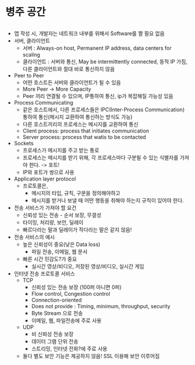 # 병주 공간

##
 - 앱 작성 시, 개발자는 네트워크 내부를 위해서 Software를 짤 필요 없음
 - 서버, 클라이언트
   - 서버 : Always-on host, Permanent IP address, data centers for scaling
   - 클라이언트 : 서버와 통신, May be intermittently connected, 동적 IP 가짐, 다른 클라이언트와 절대 바로 통신하지 않음
 - Peer to Peer
   - 어떤 호스트든 서버와 클라이언트가 될 수 있음
   - More Peer -> More Capacity
   - Peer 끼리 연결될 수 있으며, IP통하여 통신, ip가 복잡해질 가능성 있음
 - Process Communicating 
   - 같은 호스트에서, 다른 프로세스들은 IPC(Inter-Process Communication) 통하여 통신(메시지 교환하여 통신하는 방식도 가능)
   - 다른 호스트끼리의 프로세스는 메시지를 교환하여 통신
   - Client process: process that initiates communication
   - Server process: process that watis to be contacted
 - Sockets
   - 프로세스가 메시지를 주고 받는 통로
   - 프로세스는 메시지를 받기 위해, 각 프로세스마다 구분될 수 있는 식별자를 가져야 한다. -> 포트!
   - IP와 포트가 쌍으로 사용
 - Application layer protocol
   - 프로토콜은,
     - 메시지의 타입, 규칙, 구문을 정의해야하고
     - 메시지를 받거나 보낼 때 어떤 행동을 취해야 하는지 규칙이 있어야 한다.
 - 전송 서비스가 가져야 할 요건
   - 신뢰성 있는 전송 - 순서 보장, 무결성
   - 타이밍, 처리량, 보안, 딜레이
   - 빠르다라는 말과 딜레이가 작다라는 말은 같지 않음!
 - 전송 서비스의 예시
   - 높은 신뢰성이 중요(낮은 Data loss)
     - 파일 전송, 이메일, 웹 문서
   - 빠른 시간 민감도?가 중요
     - 실시간 영상/비디오, 저장된 영상/비디오, 실시간 게임
 - 인터넷 전송 프로토콜 서비스
   - TCP
     - 신뢰성 있는 전송 보장 (100퍼 아니면 0퍼)
     - Flow control, Congestion control
     - Connection-oriented
     - Does not provide : Timing, minimum, throughput, security
     - Byte Stream 으로 전송
     - 이메일, 웹, 파일전송에 주로 사용
   - UDP
     - 비 신뢰성 전송 보장
     - 데이터 그램 단위 전송
     - 스트리밍, 인터넷 전화?에 주로 사용
   - 둘다 별도 보안 기능은 제공하지 않음! SSL 이용해 보안 이루어짐
